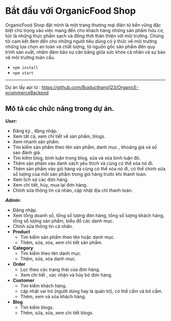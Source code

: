 # Bắt đầu với OrganicFood Shop

OrganicFood Shop đặt mình là một trang thương mại điện tử bền vững đặc biệt chú trọng vào việc mang đến cho khách hàng những sản phẩm hữu cơ, tức là những thực phẩm sạch và đồng thời thân thiện với môi trường. Chúng tôi cam kết đem đến cho những người tiêu dùng có ý thức về môi trường những lựa chọn an toàn và chất lượng, từ nguồn gốc sản phẩm đến quy trình sản xuất, nhằm đảm bảo sự cân bằng giữa sức khỏe cá nhân và sự bảo vệ môi trường toàn cầu.

- `npm install`
- `npm start`

---

Dự án lấy api từ : https://github.com/Buiducthang123/OrganicE-ecommerceBackend

## Mô tả các chức năng trong dự án.

**_User:_**

- Đăng ký , đăng nhập.
- Xem tất cả, xem chi tiết về sản phẩm, blogs.
- Xem nhanh sản phẩm.
- Tìm kiếm sản phẩm theo tên sản phẩm, danh mục , khoảng giá và số sao đánh giá.
- Tìm kiếm blog, bình luận trong blog, sửa và xóa bình luận đó.
- Thêm sản phẩm vào danh sách yêu thích và cũng có thể xóa nó đi.
- Thêm sản phẩm vào giỏ hàng và cũng có thể xóa nó đi, có thể chỉnh sửa số lượng của mỗi sản phẩm trong giỏ hàng trước khi thanh toán.
- Xem lịch sử các đơn hàng.
- Xem chi tiết, hủy, mua lại đơn hàng.
- Chỉnh sửa thông tin cá nhân, cập nhật địa chỉ thanh toán.

**_Admin:_**

- Đăng nhập.
- Xem tổng doanh số, tổng số lượng đơn hàng, tổng số lượng khách hàng, tổng số lượng sản phẩm, biểu đồ các danh mục.
- Chỉnh sửa thông tin cá nhân.
- **Product**
  - Tìm kiếm sản phẩm theo tên hoặc danh mục.
  - Thêm, sửa, xóa, xem chi tiết sản phẩm.
- **Category**
  - Tìm kiếm theo tên danh mục.
  - Thêm, sửa, xóa danh mục.
- **Order**
  - Lọc theo các trạng thái của đơn hàng.
  - Xem chi tiết , xác nhận và hủy bỏ đơn hàng.
- **Customer**
  - Tìm kiếm khách hàng.
  - cập nhật vai trò (người dùng hay là quản trị), có thể cấm và bỏ cấm.
  - Thêm, xem và xóa khách hàng.
- **Blog**
  - Tìm kiếm blogs.
  - Thêm, sửa, xóa, xem chi tiết blogs.
